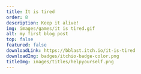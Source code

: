 ```yaml
---
title: It is tired
order: 8
description: Keep it alive!
img: images/games/it is tired.gif
alt: my first blog post
top: false
featured: false
downloadLink: https://bblast.itch.io/it-is-tired
downloadImg: badges/itchio-badge-color.png
titleImg: images/titles/helpyourself.png
---
```

